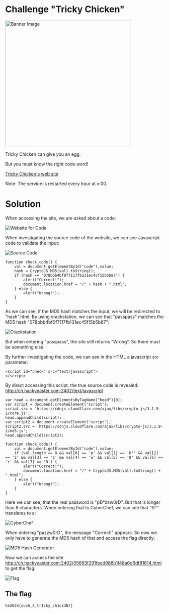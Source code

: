 # Challenge "Tricky Chicken"
<img src="banner.jpg" width="400px" alt="Banner Image" />

Tricky Chicken can give you an egg.

But you must know the right code word!

[Tricky Chicken's web site](http://ch.hackyeaster.com:2402/)

Note: The service is restarted every hour at x:00.

# Solution

When accessing the site, we are asked about a code:

![Website for Code](website.png)

When investigating the source code of the website, we can see Javascript code to validate the input:

![Source Code](source_code_website.png)


    function check_code() {
        val = document.getElementById("code").value;
        hash = CryptoJS.MD5(val).toString();
        if (hash == "078bbb4bf0f7117fb131ec45f15b5b87") {
            alert("Correct!");
            document.location.href = "/" + hash + ".html";
        } else {
            alert("Wrong!");
        }
    }

As we can see, if the MD5 hash matches the input, we will be redirected to "hash".html. By using crackstation, we can see that "passpass" matches the MD5 hash "078bbb4bf0f7117fb131ec45f15b5b87":

![Crackstation](crackstation.png)

But when entering "passpass", the site still returns "Wrong". So there must be something else.

By further investigating the code, we can see in the HTML a javascript src parameter:

    <script id="check" src="text/javascript">
    </script>

By direct accessing this script, the true source code is revealed: http://ch.hackyeaster.com:2402/text/javascript 

    var head = document.getElementsByTagName("head")[0];
    var script = document.createElement('script');
    script.src = 'https://cdnjs.cloudflare.com/ajax/libs/crypto-js/3.1.9-1/core.js';
    head.appendChild(script);
    var script2 = document.createElement('script');
    script2.src = 'https://cdnjs.cloudflare.com/ajax/libs/crypto-js/3.1.9-1/md5.js';
    head.appendChild(script2);

    function check_code() {
        val = document.getElementById("code").value;
        if (val.length == 8 && val[0] == 'p' && val[1] == 'Ð°' && val[2] == 'z' && val[3] == 'z' && val[4] == 'w' && val[5] == '0' && val[6] == 'r' && val[7] == 'D') {
            alert("Correct!");
            document.location.href = "/" + CryptoJS.MD5(val).toString() + ".html";
        } else {
            alert("Wrong!");
        }
    }

Here we can see, that the real password is "pÐ°zzw0rD". But that is longer than 8 characters. When entering that to CyberChef, we can see that "Ð°" translates to a:

![CyberChef](cyberchef.png)

When entering "pаzzw0rD", the message "Correct!" appears. So now we only have to generate the MD5 hash of that and access the flag directly:

![MD5 Hash Generator](md5_hash_generator.png)

Now we can access the site http://ch.hackyeaster.com:2402/05693f291feed988b1f48a6d6df81614.html to get the flag:

![Flag](flag.png)

## The flag
    he2024{such_4_tr1cky_ch1ck3N!}
